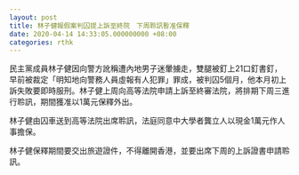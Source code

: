 ```yaml
---
layout: post
title: 林子健報假案判囚提上訴至終院　下周聆訊暫准保釋　
date: 2020-04-14 14:33:05.000000000 +08:00
categories: rthk
---
```


民主黨成員林子健因向警方訛稱遭內地男子迷暈擄走，雙腿被釘上21口釘書釘，早前被裁定「明知地向警務人員虛報有人犯罪」罪成，被判囚5個月，他本月初上訴失敗要即時服刑。林子健上周向高等法院申請上訴至終審法院，將排期下周三進行聆訊，期間獲准以1萬元保釋外出。

林子健由囚車送到高等法院出席聆訊，法庭同意中大學者龔立人以現金1萬元作人事擔保。

林子健保釋期間要交出旅遊證件，不得離開香港，並要出席下周的上訴證書申請聆訊。
